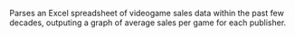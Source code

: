 Parses an Excel spreadsheet of videogame sales data within the past few decades, outputing a graph of average sales per game for each publisher.
